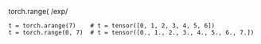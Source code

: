 torch.range(/exp/```t = torch.arange(7)    # t = tensor([0, 1, 2, 3, 4, 5, 6])t = torch.range(0, 7)  # t = tensor([0., 1., 2., 3., 4., 5., 6., 7.])```